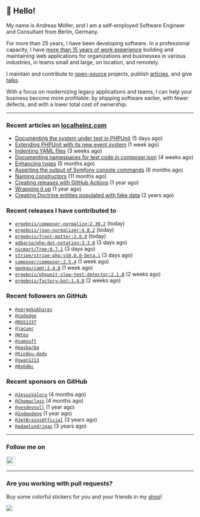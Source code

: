 ## :wave: Hello!

My name is Andreas Möller, and I am a self-employed Software Engineer and Consultant from Berlin, Germany.

For more than 25 years, I have been developing software. In a professional capacity, I have [more than 15 years of work experience](https://localheinz.com/work-experience/) building and maintaining web applications for organizations and businesses in various industries, in teams small and large, on location, and remotely.

I maintain and contribute to [open-source](https://localheinz.com/open-source/) projects, publish [articles](https://localheinz.com/articles/), and give [talks](https://localheinz.com/talks).

With a focus on modernizing legacy applications and teams, I can help your business become more profitable: by shipping software earlier, with fewer defects, and with a lower total cost of ownership.

<hr>

### Recent articles on [localheinz.com](https://localheinz.com/articles/)

- [Documenting the system under test in PHPUnit](https://localheinz.com/articles/2023/02/22/documenting-the-system-under-test-in-phpunit/) (5 days ago)
- [Extending PHPUnit with its new event system](https://localheinz.com/articles/2023/02/14/extending-phpunit-with-its-new-event-system/) (1 week ago)
- [Indenting YAML files](https://localheinz.com/articles/2023/02/06/indenting-yaml-files/) (3 weeks ago)
- [Documenting namespaces for test code in composer.json](https://localheinz.com/articles/2023/01/29/documenting-namespaces-for-test-code-in-composer.json/) (4 weeks ago)
- [Enhancing types](https://localheinz.com/articles/2022/09/20/enhancing-types/) (5 months ago)
- [Asserting the output of Symfony console commands](https://localheinz.com/articles/2022/08/29/asserting-the-output-of-symfony-console-commands/) (6 months ago)
- [Naming constructors](https://localheinz.com/articles/2022/03/26/naming-constructors/) (11 months ago)
- [Creating releases with GitHub Actions](https://localheinz.com/articles/2022/01/24/creating-releases-with-github-actions/) (1 year ago)
- [Wrapping it up](https://localheinz.com/articles/2021/12/31/wrapping-it-up/) (1 year ago)
- [Creating Doctrine entities populated with fake data](https://localheinz.com/articles/2020/07/16/creating-doctrine-entities-populated-with-fake-data/) (2 years ago)

### Recent releases I have contributed to

- [`ergebnis/composer-normalize:2.30.2`](https://github.com/ergebnis/composer-normalize/releases/tag/2.30.2) (today)
- [`ergebnis/json-normalizer:4.0.2`](https://github.com/ergebnis/json-normalizer/releases/tag/4.0.2) (today)
- [`ergebnis/front-matter:2.0.0`](https://github.com/ergebnis/front-matter/releases/tag/2.0.0) (today)
- [`adbario/php-dot-notation:3.3.0`](https://github.com/adbario/php-dot-notation/releases/tag/3.3.0) (3 days ago)
- [`nicmart/Tree:0.7.1`](https://github.com/nicmart/Tree/releases/tag/0.7.1) (3 days ago)
- [`stripe/stripe-php:v10.8.0-beta.1`](https://github.com/stripe/stripe-php/releases/tag/v10.8.0-beta.1) (3 days ago)
- [`composer/composer:2.5.4`](https://github.com/composer/composer/releases/tag/2.5.4) (1 week ago)
- [`genkgo/camt:2.4.0`](https://github.com/genkgo/camt/releases/tag/2.4.0) (1 week ago)
- [`ergebnis/phpunit-slow-test-detector:2.1.0`](https://github.com/ergebnis/phpunit-slow-test-detector/releases/tag/2.1.0) (2 weeks ago)
- [`ergebnis/factory-bot:1.4.0`](https://github.com/ergebnis/factory-bot/releases/tag/1.4.0) (2 weeks ago)

### Recent followers on GitHub

- [`@sergekukharev`](https://github.com/sergekukharev)
- [`@codedge`](https://github.com/codedge)
- [`@DGS1337`](https://github.com/DGS1337)
- [`@jacuer`](https://github.com/jacuer)
- [`@mteu`](https://github.com/mteu)
- [`@cumsoft`](https://github.com/cumsoft)
- [`@easbarba`](https://github.com/easbarba)
- [`@Sindou-dedv`](https://github.com/Sindou-dedv)
- [`@swan1213`](https://github.com/swan1213)
- [`@0x6d6c`](https://github.com/0x6d6c)

### Recent sponsors on GitHub

- [`@JesusValera`](https://github.com/JesusValera) (4 months ago)
- [`@Chemaclass`](https://github.com/Chemaclass) (4 months ago)
- [`@yesdevnull`](https://github.com/yesdevnull) (1 year ago)
- [`@indeedeng`](https://github.com/indeedeng) (1 year ago)
- [`@JetBrainsOfficial`](https://github.com/JetBrainsOfficial) (3 years ago)
- [`@adamlundrigan`](https://github.com/adamlundrigan) (3 years ago)

<hr>

### Follow me on

<p>
    <a target="_blank" href="https://twitter.com/intent/follow?screen_name=localheinz" title="Follow @localheinz on Twitter"><img src="https://cdn.jsdelivr.net/npm/simple-icons@3.9.0/icons/twitter.svg" width="24px" height="24px"></a>
</p>

<hr>

### Are you working with pull requests?

Buy some colorful stickers for you and your friends in my <a target="_blank" href="https://shop.localheinz.com" title="shop.localheinz.com">shop</a>!

[![](https://localheinz.com/permanent/img/localheinz/localheinz)](https://localheinz.com/permanent/url/localheinz/localheinz)
